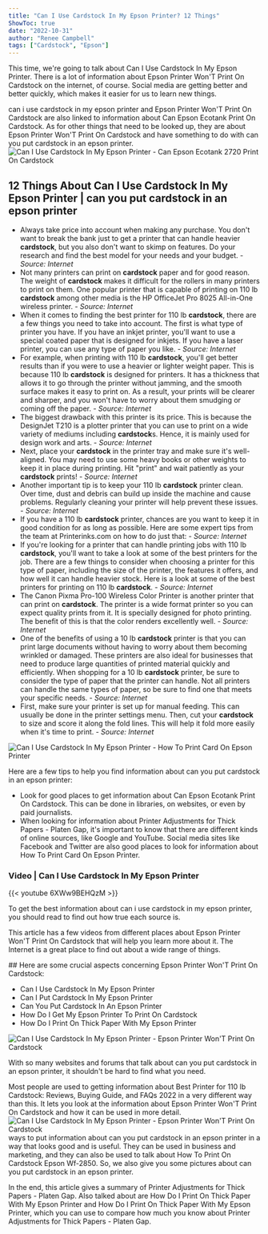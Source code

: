 ```yaml
---
title: "Can I Use Cardstock In My Epson Printer? 12 Things"
ShowToc: true 
date: "2022-10-31"
author: "Renee Campbell" 
tags: ["Cardstock", "Epson"]
---
```


	
This time, we're going to talk about Can I Use Cardstock In My Epson Printer. There is a lot of information about Epson Printer Won'T Print On Cardstock on the internet, of course. Social media are getting better and better quickly, which makes it easier for us to learn new things.

can i use cardstock in my epson printer and Epson Printer Won'T Print On Cardstock are also linked to information about Can Epson Ecotank Print On Cardstock. As for other things that need to be looked up, they are about Epson Printer Won'T Print On Cardstock and have something to do with can you put cardstock in an epson printer.
<img loading="lazy" src="https://i0.wp.com/fakingitfabulous.com/wp-content/uploads/2020/09/DSC_9816.jpg?fit=800%2C1200&ssl=1" onerror="this.onerror=null;this.src='https://blogger.googleusercontent.com/img/a/AVvXsEhe7F7TRXHtjiKvHb5vS7DmnxvpHiDyoYyYvm1nHB3Qp2_w3BnM6A2eq4v7FYxCC9bfZt3a9vIMtAYEKUiaDQbHMg-ViyGmRIj39MLp0bGFfgfYw1Dc9q_H-T0wiTm3l0Uq42dETrN9eC8aGJ9_IORZsxST1AcLR7np1koOfcc7tnHa4S8Mwz_xD9d0=s16000';" alt="Can I Use Cardstock In My Epson Printer - Can Epson Ecotank 2720 Print On Cardstock" >

## 12 Things About Can I Use Cardstock In My Epson Printer | can you put cardstock in an epson printer
-   Always take price into account when making any purchase. You don't want to break the bank just to get a printer that can handle heavier **cardstock**, but you also don't want to skimp on features. Do your research and find the best model for your needs and your budget. - <cite>Source: Internet</cite>
-   Not many printers can print on **cardstock** paper and for good reason. The weight of **cardstock** makes it difficult for the rollers in many printers to print on them. One popular printer that is capable of printing on 110 lb **cardstock** among other media is the HP OfficeJet Pro 8025 All-in-One wireless printer. - <cite>Source: Internet</cite>
-   When it comes to finding the best printer for 110 lb **cardstock**, there are a few things you need to take into account. The first is what type of printer you have. If you have an inkjet printer, you'll want to use a special coated paper that is designed for inkjets. If you have a laser printer, you can use any type of paper you like. - <cite>Source: Internet</cite>
-   For example, when printing with 110 lb **cardstock**, you'll get better results than if you were to use a heavier or lighter weight paper. This is because 110 lb **cardstock** is designed for printers. It has a thickness that allows it to go through the printer without jamming, and the smooth surface makes it easy to print on. As a result, your prints will be clearer and sharper, and you won't have to worry about them smudging or coming off the paper. - <cite>Source: Internet</cite>
-   The biggest drawback with this printer is its price. This is because the DesignJet T210 is a plotter printer that you can use to print on a wide variety of mediums including **cardstock**s. Hence, it is mainly used for design work and arts. - <cite>Source: Internet</cite>
-   Next, place your **cardstock** in the printer tray and make sure it's well-aligned. You may need to use some heavy books or other weights to keep it in place during printing. Hit "print" and wait patiently as your **cardstock** prints! - <cite>Source: Internet</cite>
-   Another important tip is to keep your 110 lb **cardstock** printer clean. Over time, dust and debris can build up inside the machine and cause problems. Regularly cleaning your printer will help prevent these issues. - <cite>Source: Internet</cite>
-   If you have a 110 lb **cardstock** printer, chances are you want to keep it in good condition for as long as possible. Here are some expert tips from the team at Printerinks.com on how to do just that: - <cite>Source: Internet</cite>
-   If you're looking for a printer that can handle printing jobs with 110 lb **cardstock**, you'll want to take a look at some of the best printers for the job. There are a few things to consider when choosing a printer for this type of paper, including the size of the printer, the features it offers, and how well it can handle heavier stock. Here is a look at some of the best printers for printing on 110 lb **cardstock**. - <cite>Source: Internet</cite>
-   The Canon Pixma Pro-100 Wireless Color Printer is another printer that can print on **cardstock**. The printer is a wide format printer so you can expect quality prints from it. It is specially designed for photo printing. The benefit of this is that the color renders excellently well. - <cite>Source: Internet</cite>
-   One of the benefits of using a 10 lb **cardstock** printer is that you can print large documents without having to worry about them becoming wrinkled or damaged. These printers are also ideal for businesses that need to produce large quantities of printed material quickly and efficiently. When shopping for a 10 lb **cardstock** printer, be sure to consider the type of paper that the printer can handle. Not all printers can handle the same types of paper, so be sure to find one that meets your specific needs. - <cite>Source: Internet</cite>
-   First, make sure your printer is set up for manual feeding. This can usually be done in the printer settings menu. Then, cut your **cardstock** to size and score it along the fold lines. This will help it fold more easily when it's time to print. - <cite>Source: Internet</cite>


<img loading="lazy" src="http://www.thebirchcottage.com/wp-content/uploads/2020/03/Please-Use-Hand-Sanitizer-Printable-Signs-by-The-Birch-Cottage-03-1024x1024.png" onerror="this.onerror=null;this.src='https://blogger.googleusercontent.com/img/a/AVvXsEhe7F7TRXHtjiKvHb5vS7DmnxvpHiDyoYyYvm1nHB3Qp2_w3BnM6A2eq4v7FYxCC9bfZt3a9vIMtAYEKUiaDQbHMg-ViyGmRIj39MLp0bGFfgfYw1Dc9q_H-T0wiTm3l0Uq42dETrN9eC8aGJ9_IORZsxST1AcLR7np1koOfcc7tnHa4S8Mwz_xD9d0=s16000';" alt="Can I Use Cardstock In My Epson Printer - How To Print Card On Epson Printer" >

Here are a few tips to help you find information about can you put cardstock in an epson printer:
- Look for good places to get information about Can Epson Ecotank Print On Cardstock. This can be done in libraries, on websites, or even by paid journalists.
- When looking for information about Printer Adjustments for Thick Papers - Platen Gap, it's important to know that there are different kinds of online sources, like Google and YouTube. Social media sites like Facebook and Twitter are also good places to look for information about How To Print Card On Epson Printer.

### Video | Can I Use Cardstock In My Epson Printer
{{< youtube 6XWw9BEHQzM >}} 

To get the best information about can i use cardstock in my epson printer, you should read to find out how true each source is.

This article has a few videos from different places about Epson Printer Won'T Print On Cardstock that will help you learn more about it. The Internet is a great place to find out about a wide range of things.
<script async="async" data-cfasync="false" src="//normallydemandedalter.com/fe63df3c5408708b15d8dc3d9b206b31/invoke.js"></script>
<div id="container-fe63df3c5408708b15d8dc3d9b206b31"></div>
## Here are some crucial aspects concerning Epson Printer Won'T Print On Cardstock:

- Can I Use Cardstock In My Epson Printer
- Can I Put Cardstock In My Epson Printer
- Can You Put Cardstock In An Epson Printer
- How Do I Get My Epson Printer To Print On Cardstock
- How Do I Print On Thick Paper With My Epson Printer

 <img loading="lazy" src="https://3.bp.blogspot.com/-JDZPcWm3a5E/VX3ravaxCQI/AAAAAAAGHak/c_jTTeCzKRg/s1600/1-IMG_1448.JPG" onerror="this.onerror=null;this.src='https://blogger.googleusercontent.com/img/a/AVvXsEhe7F7TRXHtjiKvHb5vS7DmnxvpHiDyoYyYvm1nHB3Qp2_w3BnM6A2eq4v7FYxCC9bfZt3a9vIMtAYEKUiaDQbHMg-ViyGmRIj39MLp0bGFfgfYw1Dc9q_H-T0wiTm3l0Uq42dETrN9eC8aGJ9_IORZsxST1AcLR7np1koOfcc7tnHa4S8Mwz_xD9d0=s16000';" alt="Can I Use Cardstock In My Epson Printer - Epson Printer Won'T Print On Cardstock" >

With so many websites and forums that talk about can you put cardstock in an epson printer, it shouldn't be hard to find what you need.

Most people are used to getting information about Best Printer for 110 lb Cardstock: Reviews, Buying Guide, and FAQs 2022 in a very different way than this. It lets you look at the information about Epson Printer Won'T Print On Cardstock and how it can be used in more detail.
<img loading="lazy" src="http://printmakersopenforum.org/yahoo_site_admin/assets/images/Sue_Carrie_Drummond.117125302_std.jpg" onerror="this.onerror=null;this.src='https://blogger.googleusercontent.com/img/a/AVvXsEhe7F7TRXHtjiKvHb5vS7DmnxvpHiDyoYyYvm1nHB3Qp2_w3BnM6A2eq4v7FYxCC9bfZt3a9vIMtAYEKUiaDQbHMg-ViyGmRIj39MLp0bGFfgfYw1Dc9q_H-T0wiTm3l0Uq42dETrN9eC8aGJ9_IORZsxST1AcLR7np1koOfcc7tnHa4S8Mwz_xD9d0=s16000';" alt="Can I Use Cardstock In My Epson Printer - Epson Printer Won'T Print On Cardstock" >
ways to put information about can you put cardstock in an epson printer in a way that looks good and is useful. They can be used in business and marketing, and they can also be used to talk about How To Print On Cardstock Epson Wf-2850. So, we also give you some pictures about can you put cardstock in an epson printer.

In the end, this article gives a summary of Printer Adjustments for Thick Papers - Platen Gap. Also talked about are How Do I Print On Thick Paper With My Epson Printer and How Do I Print On Thick Paper With My Epson Printer, which you can use to compare how much you know about Printer Adjustments for Thick Papers - Platen Gap.
	
	
	
	

